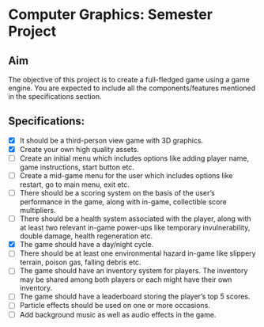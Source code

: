 # Computer Graphics: Semester Project

## Aim

The objective of this project is to create a full-fledged game using a game engine. You are
expected to include all the components/features mentioned in the specifications section.

## Specifications:

- [x] It should be a third-person view game with 3D graphics.
- [x] Create your own high quality assets.
- [ ] Create an initial menu which includes options like adding player name, game instructions,
start button etc.
- [ ] Create a mid-game menu for the user which includes options like restart, go to main menu,
exit etc.
- [ ] There should be a scoring system on the basis of the user’s performance in the game, along
with in-game, collectible score multipliers.
- [ ] There should be a health system associated with the player, along with at least two relevant
in-game power-ups like temporary invulnerability, double damage, health regeneration etc.
- [x] The game should have a day/night cycle.
- [ ] There should be at least one environmental hazard in-game like slippery terrain, poison gas,
falling debris etc.
- [ ] The game should have an inventory system for players. The inventory may be shared among
both players or each might have their own inventory.
- [ ] The game should have a leaderboard storing the player’s top 5 scores.
- [ ] Particle effects should be used on one or more occasions.
- [ ] Add background music as well as audio effects in the game.
